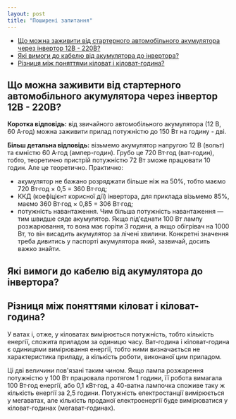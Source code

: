 ```yaml
---
layout: post
title: "Поширені запитання"
---
```


- [Що можна заживити від стартерного автомобільного акумулятора через інвертор 12В - 220В?](#що-можна-заживити-від-стартерного-автомобільного-акумулятора-через-інвертор-12в---220в)
- [Які вимоги до кабелю від акумулятора до інвертора?](#які-вимоги-до-кабелю-від-акумулятора-до-інвертора)
- [Різниця між поняттями кіловат і кіловат-година?](#різниця-між-поняттями-кіловат-і-кіловат-година)

## Що можна заживити від стартерного автомобільного акумулятора через інвертор 12В - 220В?
**Коротка відповідь:** від звичайного автомобільного акумулятора (12 В, 60 А·год) можна заживити прилад потужністю до 150 Вт на годину - дві.

**Більш детальна відповідь:** візьмемо акумулятор напругою 12 В (вольт) та ємністю 60 А·год (ампер-годин). Грубо це 720 Вт·год (ват-годин), тобто, теоретично пристрій потужністю 72 Вт зможе працювати 10 годин. Але це теоретично. Практично:
- акумулятор не бажано розряджати більше ніж на 50%, тобто маємо 720 Вт·год × 0,5 = 360 Вт·год;
- ККД (коефіцієнт корисної дії) інвертора, для приклада візьмемо 85%, маємо 360 Вт·год × 0,85 = 306 Вт·год;
- потужність навантаження. Чим більша потужність навантаження — тим швидше сяде акумулятор. Якщо під'єднати 100 Вт лампу розжарювання, то вона має горіти 3 години, а якщо обігрівач на 1000 Вт, то він висадить акумулятор за лічені хвилини. Конкретні значення треба дивитись у паспорті акумулятора який, зазвичай, досить важко знайти.

## Які вимоги до кабелю від акумулятора до інвертора?

## Різниця між поняттями кіловат і кіловат-година?
У ватах і, отже, у кіловатах вимірюється потужність, тобто кількість енергії, спожита приладом за одиницю часу. Ват-година і кіловат-година є одиницями вимірювання енергії, тобто ними визначається не характеристика приладу, а кількість роботи, виконаної цим приладом.

Ці дві величини пов'язані таким чином. Якщо лампа розжарення потужністю у 100 Вт працювала протягом 1 години, її робота вимагала 100 Вт·год енергії, або 0,1 кВт·год, а 40-ватна лампочка споживе таку ж кількість енергії за 2,5 години. Потужність електростанції вимірюється у мегаватах, але кількість проданої електроенергії буде вимірюватися у кіловат-годинах (мегават-годинах). 
